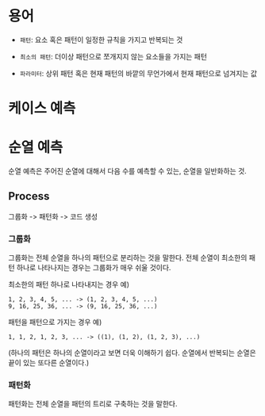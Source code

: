# 용어

- `패턴`: 요소 혹은 패턴이 일정한 규칙을 가지고 반복되는 것

- `최소의 패턴`: 더이상 패턴으로 쪼개지지 않는 요소들을 가지는 패턴

- `파라미터`: 상위 패턴 혹은 현재 패턴의 바깥의 무언가에서 현재 패턴으로 넘겨지는 값

# 케이스 예측

# 순열 예측

순열 예측은 주어진 순열에 대해서 다음 수를 예측할 수 있는, 순열을 일반화하는 것.

## Process

그룹화 -> 패턴화 -> 코드 생성

### 그룹화

그룹화는 전체 순열을 하나의 패턴으로 분리하는 것을 말한다.
전체 순열이 최소한의 패턴 하나로 나타나지는 경우는 그룹화가 매우 쉬울 것이다.

최소한의 패턴 하나로 나타내지는 경우 예)
```
1, 2, 3, 4, 5, ... -> (1, 2, 3, 4, 5, ...)
9, 16, 25, 36, ... -> (9, 16, 25, 36, ...)
```

패턴을 패턴으로 가지는 경우 예)
```
1, 1, 2, 1, 2, 3, ... -> ((1), (1, 2), (1, 2, 3), ...)
```

(하나의 패턴은 하나의 순열이라고 보면 더욱 이해하기 쉽다. 순열에서 반복되는 순열은 끝이 있는 또다른 순열이다.)

### 패턴화

패턴화는 전체 순열을 패턴의 트리로 구축하는 것을 말한다.
